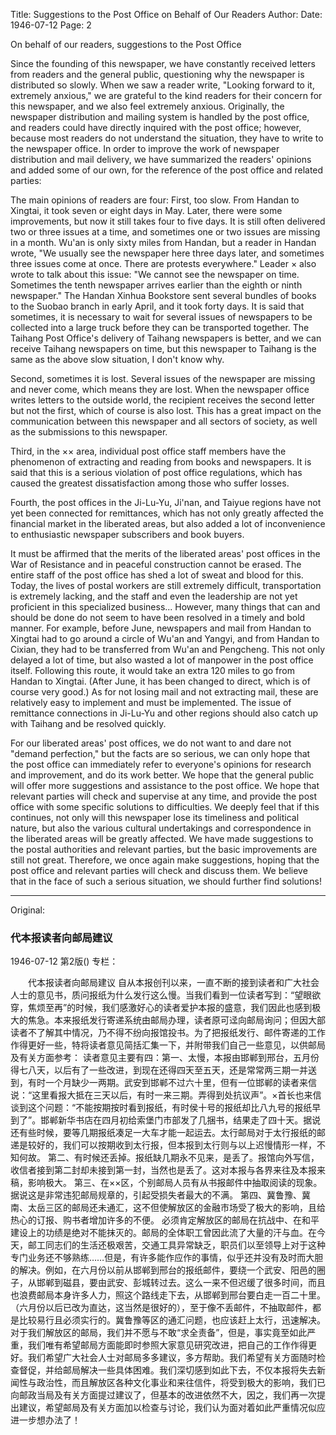 Title: Suggestions to the Post Office on Behalf of Our Readers
Author:
Date: 1946-07-12
Page: 2

On behalf of our readers, suggestions to the Post Office

Since the founding of this newspaper, we have constantly received letters from readers and the general public, questioning why the newspaper is distributed so slowly. When we saw a reader write, "Looking forward to it, extremely anxious," we are grateful to the kind readers for their concern for this newspaper, and we also feel extremely anxious. Originally, the newspaper distribution and mailing system is handled by the post office, and readers could have directly inquired with the post office; however, because most readers do not understand the situation, they have to write to the newspaper office. In order to improve the work of newspaper distribution and mail delivery, we have summarized the readers' opinions and added some of our own, for the reference of the post office and related parties:

The main opinions of readers are four: First, too slow. From Handan to Xingtai, it took seven or eight days in May. Later, there were some improvements, but now it still takes four to five days. It is still often delivered two or three issues at a time, and sometimes one or two issues are missing in a month. Wu'an is only sixty miles from Handan, but a reader in Handan wrote, "We usually see the newspaper here three days later, and sometimes three issues come at once. There are protests everywhere." Leader × also wrote to talk about this issue: "We cannot see the newspaper on time. Sometimes the tenth newspaper arrives earlier than the eighth or ninth newspaper." The Handan Xinhua Bookstore sent several bundles of books to the Suobao branch in early April, and it took forty days. It is said that sometimes, it is necessary to wait for several issues of newspapers to be collected into a large truck before they can be transported together. The Taihang Post Office's delivery of Taihang newspapers is better, and we can receive Taihang newspapers on time, but this newspaper to Taihang is the same as the above slow situation, I don't know why.

Second, sometimes it is lost. Several issues of the newspaper are missing and never come, which means they are lost. When the newspaper office writes letters to the outside world, the recipient receives the second letter but not the first, which of course is also lost. This has a great impact on the communication between this newspaper and all sectors of society, as well as the submissions to this newspaper.

Third, in the ×× area, individual post office staff members have the phenomenon of extracting and reading from books and newspapers. It is said that this is a serious violation of post office regulations, which has caused the greatest dissatisfaction among those who suffer losses.

Fourth, the post offices in the Ji-Lu-Yu, Ji'nan, and Taiyue regions have not yet been connected for remittances, which has not only greatly affected the financial market in the liberated areas, but also added a lot of inconvenience to enthusiastic newspaper subscribers and book buyers.

It must be affirmed that the merits of the liberated areas' post offices in the War of Resistance and in peaceful construction cannot be erased. The entire staff of the post office has shed a lot of sweat and blood for this. Today, the lives of postal workers are still extremely difficult, transportation is extremely lacking, and the staff and even the leadership are not yet proficient in this specialized business... However, many things that can and should be done do not seem to have been resolved in a timely and bold manner. For example, before June, newspapers and mail from Handan to Xingtai had to go around a circle of Wu'an and Yangyi, and from Handan to Cixian, they had to be transferred from Wu'an and Pengcheng. This not only delayed a lot of time, but also wasted a lot of manpower in the post office itself. Following this route, it would take an extra 120 miles to go from Handan to Xingtai. (After June, it has been changed to direct, which is of course very good.) As for not losing mail and not extracting mail, these are relatively easy to implement and must be implemented. The issue of remittance connections in Ji-Lu-Yu and other regions should also catch up with Taihang and be resolved quickly.

For our liberated areas' post offices, we do not want to and dare not "demand perfection," but the facts are so serious, we can only hope that the post office can immediately refer to everyone's opinions for research and improvement, and do its work better. We hope that the general public will offer more suggestions and assistance to the post office. We hope that relevant parties will check and supervise at any time, and provide the post office with some specific solutions to difficulties. We deeply feel that if this continues, not only will this newspaper lose its timeliness and political nature, but also the various cultural undertakings and correspondence in the liberated areas will be greatly affected. We have made suggestions to the postal authorities and relevant parties, but the basic improvements are still not great. Therefore, we once again make suggestions, hoping that the post office and relevant parties will check and discuss them. We believe that in the face of such a serious situation, we should further find solutions!



<hr /> 

Original: 


### 代本报读者向邮局建议

1946-07-12
第2版()
专栏：

　　代本报读者向邮局建议
    自从本报创刊以来，一直不断的接到读者和广大社会人士的意见书，质问报纸为什么发行这么慢。当我们看到一位读者写到：“望眼欲穿，焦烦至再”的时候，我们感激好心的读者爱护本报的盛意，我们因此也感到极大的焦急。本来报纸发行寄递系统由邮局办理，读者原可迳向邮局询问；但因大部读者不了解其中情况，乃不得不纷向报馆投书。为了把报纸发行、邮件寄递的工作作得更好一些，特将读者意见简括汇集一下，并附带我们自己一些意见，以供邮局及有关方面参考：
    读者意见主要有四：第一、太慢，本报由邯郸到邢台，五月份得七八天，以后有了一些改进，到现在还得四天至五天，还是常常两三期一并送到，有时一个月缺少一两期。武安到邯郸不过六十里，但有一位邯郸的读者来信说：“这里看报大抵在三天以后，有时一来三期。弄得到处抗议声”。×首长也来信谈到这个问题：“不能按期按时看到报纸，有时侯十号的报纸却比八九号的报纸早到了”。邯郸新华书店在四月初给索堡门市部发了几捆书，结果走了四十天。据说还有些时候，要等几期报纸凑足一大车才能一起运去。太行邮局对于太行报纸的邮递是较好的，我们可以按期收到太行报，但本报到太行则与以上迟慢情形一样，不知何故。
    第二、有时候还丢掉。报纸缺几期永不见来，是丢了。报馆向外写信，收信者接到第二封却未接到第一封，当然也是丢了。这对本报与各界来往及本报来稿，影响极大。
    第三、在××区，个别邮局人员有从书报邮件中抽取阅读的现象。据说这是非常违犯邮局规章的，引起受损失者最大的不满。
    第四、冀鲁豫、冀南、太岳三区的邮局还未通汇，这不但使解放区的金融市场受了极大的影响，且给热心的订报、购书者增加许多的不便。
    必须肯定解放区的邮局在抗战中、在和平建设上的功绩是绝对不能抹灭的。邮局的全体职工曾因此流了大量的汗与血。在今天，邮工同志们的生活还极艰苦，交通工具异常缺乏，职员们以至领导上对于这种专门业务还不够熟练……但是，有许多能作应作的事情，似乎还并没有及时而大胆的解决。例如，在六月份以前从邯郸到邢台的报纸邮件，要绕一个武安、阳邑的圈子，从邯郸到磁县，要由武安、彭城转过去。这么一来不但迟缓了很多时间，而且也浪费邮局本身许多人力，照这个路线走下去，从邯郸到邢台要白走一百二十里。（六月份以后已改为直达，这当然是很好的），至于像不丢邮件，不抽取邮件，都是比较易行且必须实行的。冀鲁豫等区的通汇问题，也应该赶上太行，迅速解决。
    对于我们解放区的邮局，我们并不愿与不敢“求全责备”，但是，事实竟至如此严重，我们唯有希望邮局方面能即时参照大家意见研究改进，把自己的工作作得更好。我们希望广大社会人士对邮局多多建议，多方帮助。我们希望有关方面随时检查督促，并给邮局解决一些具体困难。我们深切感到如此下去，不仅本报将失去新闻性与政治性，而且解放区各种文化事业和来往信件，将受到极大的影响，我们已向邮政当局及有关方面提过建议了，但基本的改进依然不大，因之，我们再一次提出建议，希望邮局及有关方面加以检查与讨论，我们认为面对着如此严重情况似应进一步想办法了！
